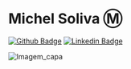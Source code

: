 # Michel Soliva :m:

[![Github Badge](https://img.shields.io/badge/-Github-000?style=flat-square&logo=Github&logoColor=white&link=https://github.com/solivamichel/)](https://github.com/solivamichel/)
[![Linkedin Badge](https://img.shields.io/badge/-LinkedIn-blue?style=flat-square&logo=Linkedin&logoColor=white&link=https://www.linkedin.com/in/michel-soliva-737508137/)](https://www.linkedin.com/in/michel-soliva-737508137/)

![Imagem_capa](https://media-exp1.licdn.com/dms/image/C4D16AQHaGkATPNkBgQ/profile-displaybackgroundimage-shrink_350_1400/0?e=1608768000&v=beta&t=cub14vKlfKYQfnd4gkKfPXo8S3UCVoRvYfSNYa4NGeY)
